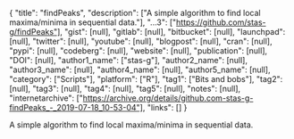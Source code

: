 {
  "title": "findPeaks",
  "description": ["A simple algorithm to find local maxima/minima in sequential data."],
  "...3": ["https://github.com/stas-g/findPeaks"],
  "gist": [null],
  "gitlab": [null],
  "bitbucket": [null],
  "launchpad": [null],
  "twitter": [null],
  "youtube": [null],
  "blogpost": [null],
  "cran": [null],
  "pypi": [null],
  "codeberg": [null],
  "website": [null],
  "publication": [null],
  "DOI": [null],
  "author1_name": ["stas-g"],
  "author2_name": [null],
  "author3_name": [null],
  "author4_name": [null],
  "author5_name": [null],
  "category": ["Scripts"],
  "platform": ["R"],
  "tag1": ["Bits and bobs"],
  "tag2": [null],
  "tag3": [null],
  "tag4": [null],
  "tag5": [null],
  "notes": [null],
  "internetarchive": ["https://archive.org/details/github.com-stas-g-findPeaks_-_2019-07-18_10-53-04"],
  "links": []
}

<!-- Generated by csv2md.R – do not edit by hand -->

A simple algorithm to find local maxima/minima in sequential data.